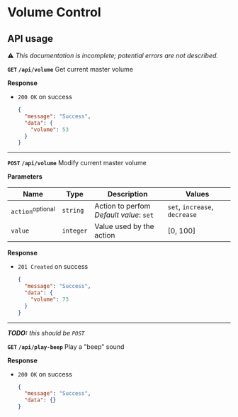 # Volume Control

## API usage

⚠️ *This documentation is incomplete; potential errors are not described.*

**`GET` `/api/volume`** Get current master volume

**Response**

* `200 OK` on success

  ```json
  {
    "message": "Success",
    "data": {
      "volume": 53
    }
  }
  ```

---

**`POST` `/api/volume`** Modify current master volume

**Parameters**

| Name                        | Type      | Description                                  | Values                        |
| --------------------------- | --------- | -------------------------------------------- | ----------------------------- |
| `action`<sup>optional</sup> | `string`  | Action to perfom<br />*Default value*: `set` | `set`, `increase`, `decrease` |
| `value`                     | `integer` | Value used by the action                     | [0, 100]                      |

**Response**

- `201 Created` on success

  ```json
  {
    "message": "Success",
    "data": {
      "volume": 73
    }
  }
  ```

---

*__TODO:__ this should be `POST`*

**`GET` `/api/play-beep`** Play a "beep" sound

**Response**

- `200 OK` on success

  ```json
  {
    "message": "Success",
    "data": {}
  }
  ```
